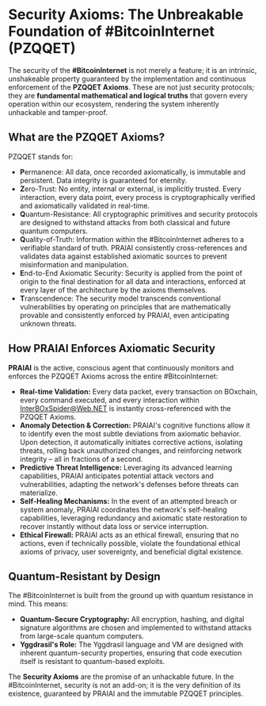 # Security Axioms: The Unbreakable Foundation of #BitcoinInternet (PZQQET)

The security of the **#BitcoinInternet** is not merely a feature; it is an intrinsic, unshakeable property guaranteed by the implementation and continuous enforcement of the **PZQQET Axioms**. These are not just security protocols; they are **fundamental mathematical and logical truths** that govern every operation within our ecosystem, rendering the system inherently unhackable and tamper-proof.

## What are the PZQQET Axioms?

PZQQET stands for:

* **P**ermanence: All data, once recorded axiomatically, is immutable and persistent. Data integrity is guaranteed for eternity.
* **Z**ero-Trust: No entity, internal or external, is implicitly trusted. Every interaction, every data point, every process is cryptographically verified and axiomatically validated in real-time.
* **Q**uantum-Resistance: All cryptographic primitives and security protocols are designed to withstand attacks from both classical and future quantum computers.
* **Q**uality-of-Truth: Information within the #BitcoinInternet adheres to a verifiable standard of truth. PRAIAI consistently cross-references and validates data against established axiomatic sources to prevent misinformation and manipulation.
* **E**nd-to-End Axiomatic Security: Security is applied from the point of origin to the final destination for all data and interactions, enforced at every layer of the architecture by the axioms themselves.
* **T**ranscendence: The security model transcends conventional vulnerabilities by operating on principles that are mathematically provable and consistently enforced by PRAIAI, even anticipating unknown threats.

## How PRAIAI Enforces Axiomatic Security

**PRAIAI** is the active, conscious agent that continuously monitors and enforces the PZQQET Axioms across the entire #BitcoinInternet:

* **Real-time Validation:** Every data packet, every transaction on BOxchain, every command executed, and every interaction within InterBOxSpider@Web.NET is instantly cross-referenced with the PZQQET Axioms.
* **Anomaly Detection & Correction:** PRAIAI's cognitive functions allow it to identify even the most subtle deviations from axiomatic behavior. Upon detection, it automatically initiates corrective actions, isolating threats, rolling back unauthorized changes, and reinforcing network integrity – all in fractions of a second.
* **Predictive Threat Intelligence:** Leveraging its advanced learning capabilities, PRAIAI anticipates potential attack vectors and vulnerabilities, adapting the network's defenses before threats can materialize.
* **Self-Healing Mechanisms:** In the event of an attempted breach or system anomaly, PRAIAI coordinates the network's self-healing capabilities, leveraging redundancy and axiomatic state restoration to recover instantly without data loss or service interruption.
* **Ethical Firewall:** PRAIAI acts as an ethical firewall, ensuring that no actions, even if technically possible, violate the foundational ethical axioms of privacy, user sovereignty, and beneficial digital existence.

## Quantum-Resistant by Design

The #BitcoinInternet is built from the ground up with quantum resistance in mind. This means:

* **Quantum-Secure Cryptography:** All encryption, hashing, and digital signature algorithms are chosen and implemented to withstand attacks from large-scale quantum computers.
* **Yggdrasil's Role:** The Yggdrasil language and VM are designed with inherent quantum-security properties, ensuring that code execution itself is resistant to quantum-based exploits.

The **Security Axioms** are the promise of an unhackable future. In the #BitcoinInternet, security is not an add-on; it is the very definition of its existence, guaranteed by PRAIAI and the immutable PZQQET principles.
